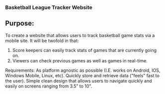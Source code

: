 ### Basketball League Tracker Website

## Purpose:  
To create a website that allows users to track basketball game stats via a mobile site.  It will be twofold in that:
1. Score keepers can easily track stats of games that are currently going on.
2. Viewers can check previous games as well as games in real-time.

Requirements:
As platform agnostic as possible (I.E. works on Android, IOS, Windows Mobile, Linux, etc).
Quickly store and retrieve data ("feels" fast to the user).
Simple clean design that allows users to navigate quickly and easily on screens ranging from 3.5” to 10". 